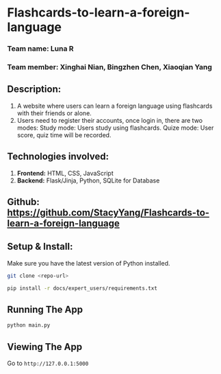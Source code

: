 # Flashcards-to-learn-a-foreign-language
### Team name: Luna R
### Team member: Xinghai Nian, Bingzhen Chen, Xiaoqian Yang
## Description: 
1. A website where users can learn a foreign language using flashcards with their friends or alone. 
2. Users need to register their accounts, once login in, there are two modes:
    Study mode: Users study using flashcards.
    Quize mode: User score, quiz time will be recorded.

## Technologies involved:
1. **Frontend:** HTML, CSS, JavaScript
2. **Backend:** Flask/Jinja, Python, SQLite for Database

## Github: https://github.com/StacyYang/Flashcards-to-learn-a-foreign-language 

## Setup & Install:
Make sure you have the latest version of Python installed.

```bash
git clone <repo-url>
```

```bash
pip install -r docs/expert_users/requirements.txt
```

## Running The App

```bash
python main.py
```

## Viewing The App

Go to `http://127.0.0.1:5000`

